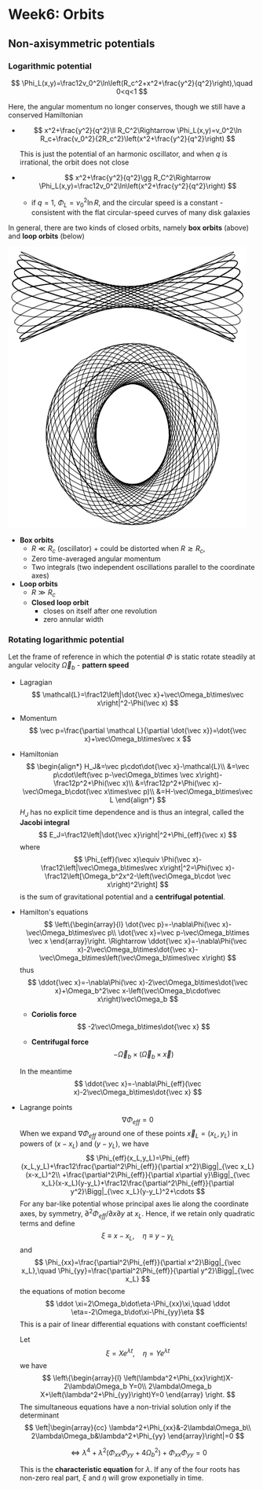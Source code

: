# Week6: Orbits

## Non-axisymmetric potentials

### Logarithmic potential

$$
\Phi_L(x,y)=\frac12v_0^2\ln\left(R_c^2+x^2+\frac{y^2}{q^2}\right),\quad 0<q<1
$$

Here, the angular momentum no longer conserves, though we still have a conserved Hamiltonian

- $$
  x^2+\frac{y^2}{q^2}\ll R_C^2\Rightarrow \Phi_L(x,y)=v_0^2\ln R_c+\frac{v_0^2}{2R_c^2}\left(x^2+\frac{y^2}{q^2}\right)
  $$

  This is just the potential of an harmonic oscillator, and when $q$ is irrational, the orbit does not close

- $$
  x^2+\frac{y^2}{q^2}\gg R_C^2\Rightarrow \Phi_L(x,y)=\frac12v_0^2\ln\left(x^2+\frac{y^2}{q^2}\right)
  $$

  - if $q=1$, $\Phi_L=v_0^2\ln R$, and the circular speed is a constant - consistent with the flat circular-speed curves of many disk galaxies

In general, there are two kinds of closed orbits, namely **box orbits** (above) and **loop orbits** (below)

![](./closed_loop_box.png)

- **Box orbits**
  - $R\ll R_c$ (oscillator) + could be distorted when $R\gtrsim R_c$, 
  - Zero time-averaged angular momentum
  - Two integrals (two independent oscillations parallel to the coordinate axes)
- **Loop orbits**
  - $R\gg R_c$
  - **Closed loop orbit**
    - closes on itself after one revolution
    - zero annular width

### Rotating logarithmic potential

Let the frame of reference in which the potential $\Phi$ is static rotate steadily at angular velocity $\vec\Omega_b$ - **pattern speed**

- Lagragian
  $$
  \mathcal{L}=\frac12\left|\dot{\vec x}+\vec\Omega_b\times\vec x\right|^2-\Phi(\vec x)
  $$

- Momentum
  $$
  \vec p=\frac{\partial \mathcal L}{\partial \dot{\vec x}}=\dot{\vec x}+\vec\Omega_b\times\vec x
  $$

- Hamiltonian
  $$
  \begin{align*}
  H_J&=\vec p\cdot\dot{\vec x}-\mathcal{L}\\
  &=\vec p\cdot\left(\vec p-\vec\Omega_b\times \vec x\right)-\frac12p^2+\Phi(\vec x)\\
  &=\frac12p^2+\Phi(\vec x)-\vec\Omega_b\cdot(\vec x\times\vec p)\\
  &=H-\vec\Omega_b\times\vec L
  \end{align*}
  $$
  $H_J$ has no explicit time dependence and is thus an integral, called the **Jacobi integral**
  $$
  E_J=\frac12\left|\dot{\vec x}\right|^2+\Phi_{eff}(\vec x)
  $$
  where
  $$
  \Phi_{eff}(\vec x)\equiv \Phi(\vec x)-\frac12\left|\vec\Omega_b\times\vec x\right|^2=\Phi(\vec x)-\frac12\left[\Omega_b^2x^2-\left(\vec\Omega_b\cdot \vec x\right)^2\right]
  $$
  is the sum of gravitational potential and a **centrifugal potential**.

- Hamilton's equations
  $$
  \left\{\begin{array}{l}
  \dot{\vec p}=-\nabla\Phi(\vec x)-\vec\Omega_b\times\vec p\\
  \dot{\vec x}=\vec p-\vec\Omega_b\times \vec x
  \end{array}\right.
  \Rightarrow \ddot{\vec x}=-\nabla\Phi(\vec x)-2\vec\Omega_b\times\dot{\vec x}-\vec\Omega_b\times\left(\vec\Omega_b\times\vec x\right)
  $$
  thus
  $$
  \ddot{\vec x}=-\nabla\Phi(\vec x)-2\vec\Omega_b\times\dot{\vec x}+\Omega_b^2\vec x-\left(\vec\Omega_b\cdot\vec x\right)\vec\Omega_b
  $$

  - **Coriolis force**
    $$
    -2\vec\Omega_b\times\dot{\vec x}
    $$

  - **Centrifugal force**
    $$
    -\vec\Omega_b\times\left(\vec\Omega_b\times\vec x\right)
    $$

  In the meantime
  $$
  \ddot{\vec x}=-\nabla\Phi_{eff}(\vec x)-2\vec\Omega_b\times\dot{\vec x}
  $$

- Lagrange points
  $$
  \nabla\Phi_{eff}=0
  $$
  When we expand $\nabla \Phi_{eff}$ around one of these points $\vec x_L=(x_L,y_L)$ in powers of $(x-x_L)$ and $(y-y_L)$, we have
  $$
  \Phi_{eff}(x_L,y_L)=\Phi_{eff}(x_L,y_L)+\frac12\frac{\partial^2\Phi_{eff}}{\partial x^2}\Bigg|_{\vec x_L}(x-x_L)^2\\
  +\frac{\partial^2\Phi_{eff}}{\partial x\partial y}\Bigg|_{\vec x_L}(x-x_L)(y-y_L)+\frac12\frac{\partial^2\Phi_{eff}}{\partial y^2}\Bigg|_{\vec x_L}(y-y_L)^2+\cdots
  $$
  For any bar-like potential whose principal axes lie along the coordinate axes, by symmetry, $\partial^2\Phi_{eff}/\partial x\partial y$ at $x_L$. Hence, if we retain only quadratic terms and define
  $$
  \xi\equiv x-x_L,\quad \eta\equiv y-y_L
  $$
  and
  $$
  \Phi_{xx}=\frac{\partial^2\Phi_{eff}}{\partial x^2}\Bigg|_{\vec x_L},\quad \Phi_{yy}=\frac{\partial^2\Phi_{eff}}{\partial y^2}\Bigg|_{\vec x_L}
  $$
  the equations of motion become
  $$
  \ddot \xi=2\Omega_b\dot\eta-\Phi_{xx}\xi,\quad \ddot \eta=-2\Omega_b\dot\xi-\Phi_{yy}\eta
  $$
  This is a pair of linear differential equations with constant coefficients!

  Let
  $$
  \xi=Xe^{\lambda t},\quad \eta=Ye^{\lambda t}
  $$
  we have
  $$
  \left\{\begin{array}{l}
  \left(\lambda^2+\Phi_{xx}\right)X-2\lambda\Omega_b Y=0\\
  2\lambda\Omega_b X+\left(\lambda^2+\Phi_{yy}\right)Y=0
  \end{array}
  \right.
  $$
  The simultaneous equations have a non-trivial solution only if the determinant
  $$
  \left|\begin{array}{cc}
  \lambda^2+\Phi_{xx}&-2\lambda\Omega_b\\
  2\lambda\Omega_b&\lambda^2+\Phi_{yy}
  \end{array}\right|=0
  $$

  $$
  \Leftrightarrow \lambda^4+\lambda^2\left(\Phi_{xx}\Phi_{yy}+4\Omega_b^2\right)+\Phi_{xx}\Phi_{yy}=0
  $$

  This is the **characteristic equation** for $\lambda$. If any of the four roots has non-zero real part, $\xi$ and $\eta$ will grow exponetially in time.